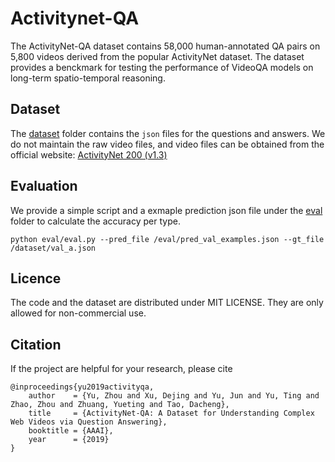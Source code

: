 # Activitynet-QA
The ActivityNet-QA dataset contains 58,000 human-annotated QA pairs on 5,800 videos derived from the popular ActivityNet dataset. The dataset provides a benckmark for testing the performance of VideoQA models on long-term spatio-temporal reasoning. 

## Dataset
The [dataset](dataset) folder contains the `json` files for the questions and answers. We do not maintain the raw video files, and video files can be obtained from the official website: [ActivityNet 200 (v1.3)](http://activity-net.org/download.html)

## Evaluation
We provide a simple script and a exmaple prediction json file under the [eval](eval) folder to calculate the accuracy per type.  

`
python eval/eval.py --pred_file /eval/pred_val_examples.json --gt_file /dataset/val_a.json
`

## Licence

The code and the dataset are distributed under MIT LICENSE. They are only allowed for non-commercial use.

## Citation

If the project are helpful for your research, please cite

```
@inproceedings{yu2019activityqa,
    author    = {Yu, Zhou and Xu, Dejing and Yu, Jun and Yu, Ting and Zhao, Zhou and Zhuang, Yueting and Tao, Dacheng},
    title     = {ActivityNet-QA: A Dataset for Understanding Complex Web Videos via Question Answering},
    booktitle = {AAAI},
    year      = {2019}
}
```










